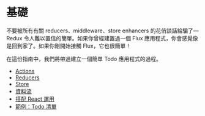 # 基礎

不要被所有有關 reducers、middleware、store enhancers 的花俏談話給騙了—Redux 令人難以置信的簡單。如果你曾經建置過一個 Flux 應用程式，你會感覺像是回到家了。如果你剛開始接觸 Flux，它也很簡單！

在這份指南中，我們將帶過建立一個簡單 Todo 應用程式的過程。

* [Actions](Actions.md)
* [Reducers](Reducers.md)
* [Store](Store.md)
* [資料流](DataFlow.md)
* [搭配 React 運用](UsageWithReact.md)
* [範例：Todo 清單](ExampleTodoList.md)
